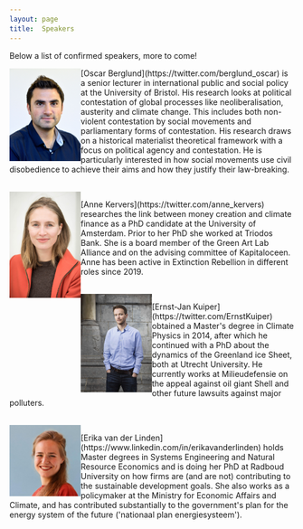 ```yaml
---
layout: page
title:  Speakers
---
```


Below a list of confirmed speakers, more to come!

<img style="float: left;" src="/assets/image23/speakers/oscar.jpg" width="25%"/>
<p>[Oscar Berglund](https://twitter.com/berglund_oscar) is a senior lecturer in international public and social policy at the University of Bristol. His research looks at political contestation of global processes like neoliberalisation, austerity and climate change. This includes both non-violent contestation by social movements and parliamentary forms of contestation. His research draws on a historical materialist theoretical framework with a focus on political agency and contestation. He is particularly interested in how social movements use civil disobedience to achieve their aims and how they justify their law-breaking.</p>

<br>

<img style="float: left;" src="/assets/image23/speakers/anne.jpg" width="25%"/>
<p>[Anne Kervers](https://twitter.com/anne_kervers) researches the link between money creation and climate finance as a PhD candidate at the University of Amsterdam. Prior to her PhD she worked at Triodos Bank. She is a board member of the Green Art Lab Alliance and on the advising committee of Kapitaloceen. Anne has been active in Extinction Rebellion in different roles since 2019.</p>

<br>

<img style="float: left;" src="/assets/image23/speakers/ernst-jan.jpg" width="25%"/>
<p>[Ernst-Jan Kuiper](https://twitter.com/ErnstKuiper) obtained a Master's degree in Climate Physics in 2014, after which he continued with a PhD about the dynamics of the Greenland ice Sheet, both at Utrecht University. He currently works at Milieudefensie on the appeal against oil giant Shell and other future lawsuits against major polluters.</p>

<br>

<img style="float: left;" src="/assets/image23/speakers/erika.jpg" width="25%"/>
<p>[Erika van der Linden](https://www.linkedin.com/in/erikavanderlinden) holds Master degrees in Systems Engineering and Natural Resource Economics and is doing her PhD at Radboud University on how firms are (and are not) contributing to the sustainable development goals. She also works as a policymaker at the Ministry for Economic Affairs and Climate, and has contributed substantially to the government's plan for the energy system of the future ('nationaal plan energiesysteem').</p>